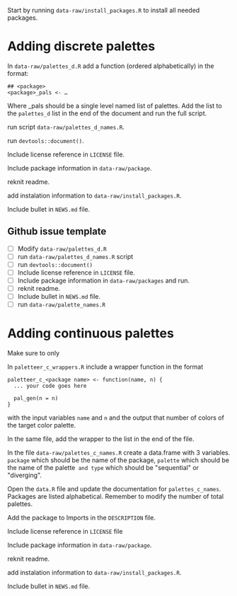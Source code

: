 Start by running `data-raw/install_packages.R` to install all needed packages.

# Adding discrete palettes

In `data-raw/palettes_d.R` add a function (ordered alphabetically) in the format:  

```
## <package>
<package>_pals <- …
```

Where <package>_pals should be a single level named list of palettes. Add the list to the `palettes_d` list in the end of the document and run the full script.  

run script `data-raw/palettes_d_names.R`.

run `devtools::document()`.  

Include license reference in `LICENSE` file.

Include package information in `data-raw/package`.

reknit readme.

add instalation information to `data-raw/install_packages.R`.

Include bullet in `NEWS.md` file.

## Github issue template

- [ ] Modify `data-raw/palettes_d.R`
- [ ] run `data-raw/palettes_d_names.R` script
- [ ] run `devtools::document()`
- [ ] Include license reference in `LICENSE` file.
- [ ] Include package information in `data-raw/packages` and run.
- [ ] reknit readme.
- [ ] Include bullet in `NEWS.md` file.
- [ ] run `data-raw/palette_names.R` 

# Adding continuous palettes

Make sure to only 

In `paletteer_c_wrappers.R` include a wrapper function in the format

```
paletteer_c_<package name> <- function(name, n) {
  ... your code goes here

  pal_gen(n = n)
}
```

with the input variables `name` and `n` and the output that number of colors of the target color palette.  

In the same file, add the wrapper to the list in the end of the file.

In the file `data-raw/palettes_c_names.R` create a data.frame with 3 variables. `package` which should be the name of the package, `palette` which should be the name of the palette` and type` which should be "sequential" or "diverging".  

Open the `data.R` file and update the documentation for `palettes_c_names`. Packages are listed alphabetical. Remember to modify the number of total palettes.  

Add the package to Imports in the `DESCRIPTION` file.  

Include license reference in `LICENSE` file  

Include package information in `data-raw/package`.

reknit readme.

add instalation information to `data-raw/install_packages.R`.

Include bullet in `NEWS.md` file.
